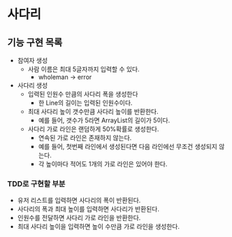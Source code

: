 # 사다리

## 기능 구현 목록

- 참여자 생성
    - 사람 이름은 최대 5글자까지 입력할 수 있다.
        - wholeman -> error
- 사다리 생성
    - 입력된 인원수 만큼의 사다리 폭을 생성한다
        - 한 Line의 길이는 입력된 인원수이다. 
    - 최대 사다리 높이 갯수만큼 사다리 높이를 반환한다.
        - 예를 들어, 갯수가 5라면 ArrayList<Line>의 길이가 5이다.
    - 사다리 가로 라인은 랜덤하게 50%확률로 생성한다.
        - 연속된 가로 라인은 존재하지 않는다.
        - 예를 들어, 첫번째 라인에서 생성된다면 다음 라인에선 무조건 생성되지 않는다.
        - 각 높이마다 적어도 1개의 가로 라인은 있어야 한다.

### TDD로 구현할 부분

- 유저 리스트를 입력하면 사다리의 폭이 반환된다.
- 사다리의 폭과 최대 높이를 입력하면 사다리가 반환된다.
- 인원수를 전달하면 사다리 가로 라인을 반환한다.
- 최대 사다리 높이을 입력하면 높이 수만큼 가로 라인을 생성한다.
